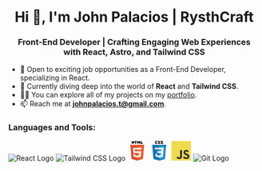 <h1 align="center">Hi 👋, I'm John Palacios | RysthCraft</h1>
<h3 align="center">Front-End Developer | Crafting Engaging Web Experiences with React, Astro, and Tailwind CSS</h3>

- 🔔 Open to exciting job opportunities as a Front-End Developer, specializing in React.
- 🌱 Currently diving deep into the world of **React** and **Tailwind CSS**.
- 👨‍💻 You can explore all of my projects on my [portfolio](https://react-rysthcraft.onrender.com/).
- 📫 Reach me at **johnpalacios.t@gmail.com**.

<h3 align="left">Languages and Tools:</h3>
<p align="left">
  <img src="https://upload.wikimedia.org/wikipedia/commons/a/a7/React-icon.svg" alt="React Logo" width="40" height="40" />
  <img src="https://upload.wikimedia.org/wikipedia/commons/d/d5/Tailwind_CSS_Logo.svg" alt="Tailwind CSS Logo" width="40" height="40" />
  <img src="https://raw.githubusercontent.com/devicons/devicon/master/icons/html5/html5-original-wordmark.svg" alt="HTML5 Logo" width="40" height="40"/>
  <img src="https://raw.githubusercontent.com/devicons/devicon/master/icons/css3/css3-original-wordmark.svg" alt="CSS3 Logo" width="40" height="40"/>
  <img src="https://raw.githubusercontent.com/devicons/devicon/master/icons/javascript/javascript-original.svg" alt="JavaScript Logo" width="40" height="40"/>
  <img src="https://www.vectorlogo.zone/logos/git-scm/git-scm-icon.svg" alt="Git Logo" width="40" height="40"/>
</p>
